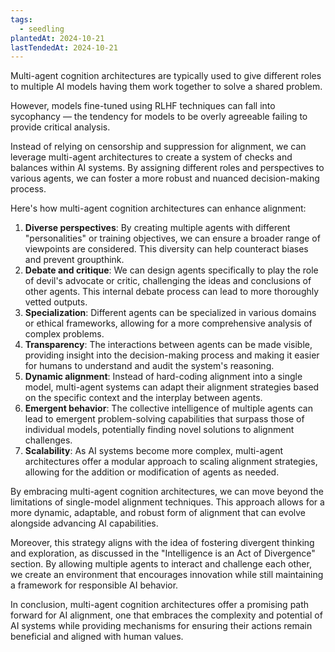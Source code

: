 ```yaml
---
tags:
  - seedling
plantedAt: 2024-10-21
lastTendedAt: 2024-10-21
---
```

Multi-agent cognition architectures are typically used to give different roles to multiple AI models having them work together to solve a shared problem.

However, models fine-tuned using RLHF techniques can fall into sycophancy — the tendency for models to be overly agreeable failing to provide critical analysis.

Instead of relying on censorship and suppression for alignment, we can leverage multi-agent architectures to create a system of checks and balances within AI systems. By assigning different roles and perspectives to various agents, we can foster a more robust and nuanced decision-making process.

Here's how multi-agent cognition architectures can enhance alignment:

1. **Diverse perspectives**: By creating multiple agents with different "personalities" or training objectives, we can ensure a broader range of viewpoints are considered. This diversity can help counteract biases and prevent groupthink.
2. **Debate and critique**: We can design agents specifically to play the role of devil's advocate or critic, challenging the ideas and conclusions of other agents. This internal debate process can lead to more thoroughly vetted outputs.
3. **Specialization**: Different agents can be specialized in various domains or ethical frameworks, allowing for a more comprehensive analysis of complex problems.
4. **Transparency**: The interactions between agents can be made visible, providing insight into the decision-making process and making it easier for humans to understand and audit the system's reasoning.
5. **Dynamic alignment**: Instead of hard-coding alignment into a single model, multi-agent systems can adapt their alignment strategies based on the specific context and the interplay between agents.
6. **Emergent behavior**: The collective intelligence of multiple agents can lead to emergent problem-solving capabilities that surpass those of individual models, potentially finding novel solutions to alignment challenges.
7. **Scalability**: As AI systems become more complex, multi-agent architectures offer a modular approach to scaling alignment strategies, allowing for the addition or modification of agents as needed.

By embracing multi-agent cognition architectures, we can move beyond the limitations of single-model alignment techniques. This approach allows for a more dynamic, adaptable, and robust form of alignment that can evolve alongside advancing AI capabilities.

Moreover, this strategy aligns with the idea of fostering divergent thinking and exploration, as discussed in the "Intelligence is an Act of Divergence" section. By allowing multiple agents to interact and challenge each other, we create an environment that encourages innovation while still maintaining a framework for responsible AI behavior.

In conclusion, multi-agent cognition architectures offer a promising path forward for AI alignment, one that embraces the complexity and potential of AI systems while providing mechanisms for ensuring their actions remain beneficial and aligned with human values.